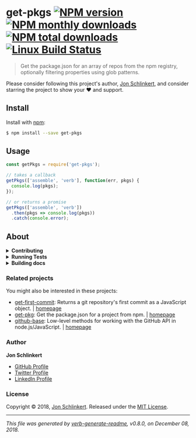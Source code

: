 # get-pkgs [![NPM version](https://img.shields.io/npm/v/get-pkgs.svg?style=flat)](https://www.npmjs.com/package/get-pkgs) [![NPM monthly downloads](https://img.shields.io/npm/dm/get-pkgs.svg?style=flat)](https://npmjs.org/package/get-pkgs) [![NPM total downloads](https://img.shields.io/npm/dt/get-pkgs.svg?style=flat)](https://npmjs.org/package/get-pkgs) [![Linux Build Status](https://img.shields.io/travis/jonschlinkert/get-pkgs.svg?style=flat&label=Travis)](https://travis-ci.org/jonschlinkert/get-pkgs)

> Get the package.json for an array of repos from the npm registry, optionally filtering properties using glob patterns.

Please consider following this project's author, [Jon Schlinkert](https://github.com/jonschlinkert), and consider starring the project to show your :heart: and support.

## Install

Install with [npm](https://www.npmjs.com/):

```sh
$ npm install --save get-pkgs
```

## Usage

```js
const getPkgs = require('get-pkgs');

// takes a callback
getPkgs(['assemble', 'verb'], function(err, pkgs) {
  console.log(pkgs);
});

// or returns a promise
getPkgs(['assemble', 'verb'])
  .then(pkgs => console.log(pkgs))
  .catch(console.error);
```

## About

<details>
<summary><strong>Contributing</strong></summary>

Pull requests and stars are always welcome. For bugs and feature requests, [please create an issue](../../issues/new).

</details>

<details>
<summary><strong>Running Tests</strong></summary>

Running and reviewing unit tests is a great way to get familiarized with a library and its API. You can install dependencies and run tests with the following command:

```sh
$ npm install && npm test
```

</details>

<details>
<summary><strong>Building docs</strong></summary>

_(This project's readme.md is generated by [verb](https://github.com/verbose/verb-generate-readme), please don't edit the readme directly. Any changes to the readme must be made in the [.verb.md](.verb.md) readme template.)_

To generate the readme, run the following command:

```sh
$ npm install -g verbose/verb#dev verb-generate-readme && verb
```

</details>

### Related projects

You might also be interested in these projects:

* [get-first-commit](https://www.npmjs.com/package/get-first-commit): Returns a git repository's first commit as a JavaScript object. | [homepage](https://github.com/jonschlinkert/get-first-commit "Returns a git repository's first commit as a JavaScript object.")
* [get-pkg](https://www.npmjs.com/package/get-pkg): Get the package.json for a project from npm. | [homepage](https://github.com/jonschlinkert/get-pkg "Get the package.json for a project from npm.")
* [github-base](https://www.npmjs.com/package/github-base): Low-level methods for working with the GitHub API in node.js/JavaScript. | [homepage](https://github.com/jonschlinkert/github-base "Low-level methods for working with the GitHub API in node.js/JavaScript.")

### Author

**Jon Schlinkert**

* [GitHub Profile](https://github.com/jonschlinkert)
* [Twitter Profile](https://twitter.com/jonschlinkert)
* [LinkedIn Profile](https://linkedin.com/in/jonschlinkert)

### License

Copyright © 2018, [Jon Schlinkert](https://github.com/jonschlinkert).
Released under the [MIT License](LICENSE).

***

_This file was generated by [verb-generate-readme](https://github.com/verbose/verb-generate-readme), v0.8.0, on December 08, 2018._